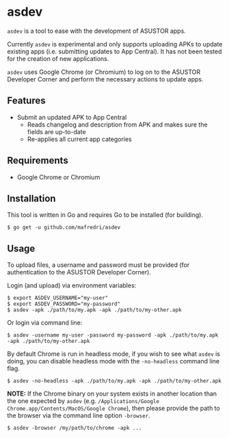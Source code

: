 # asdev

`asdev` is a tool to ease with the development of ASUSTOR apps.

Currently `asdev` is experimental and only supports uploading APKs to update existing apps (i.e. submitting updates to App Central). It has not been tested for the creation of new applications.

`asdev` uses Google Chrome (or Chromium) to log on to the ASUSTOR Developer Corner and perform the necessary actions to update apps.

## Features

* Submit an updated APK to App Central
    * Reads changelog and description from APK and makes sure the fields are up-to-date
    * Re-applies all current app categories

## Requirements

* Google Chrome or Chromium

## Installation

This tool is written in Go and requires Go to be installed (for building).

```console
$ go get -u github.com/mafredri/asdev
```

## Usage

To upload files, a username and password must be provided (for authentication to the ASUSTOR Developer Corner).

Login (and upload) via environment variables:

```console
$ export ASDEV_USERNAME="my-user"
$ export ASDEV_PASSWORD="my-password"
$ asdev -apk ./path/to/my.apk -apk ./path/to/my-other.apk
```

Or login via command line:

```console
$ asdev -username my-user -password my-password -apk ./path/to/my.apk -apk ./path/to/my-other.apk
```

By default Chrome is run in headless mode, if you wish to see what `asdev` is doing, you can disable headless mode with the `-no-headless` command line flag.

```console
$ asdev -no-headless -apk ./path/to/my.apk -apk ./path/to/my-other.apk
```

**NOTE:** If the Chrome binary on your system exists in another location than the one expected by `asdev` (e.g. `/Applications/Google Chrome.app/Contents/MacOS/Google Chrome`), then please provide the path to the browser via the command line option `-browser`.

```console
$ asdev -browser /my/path/to/chrome -apk ...
```
